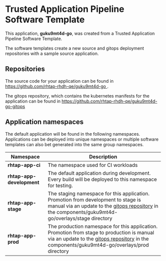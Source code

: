 # Trusted Application Pipeline Software Template

This application, **guku9mt4d-go**, was created from a Trusted Application Pipeline Software Template.

The software templates create a new source and gitops deployment repositories with a sample source application. 

## Repositories

The source code for your application can be found in [https://github.com/rhtap-rhdh-qe/guku9mt4d-go ](https://github.com/rhtap-rhdh-qe/guku9mt4d-go ).
 
The gitops repository, which contains the kubernetes manifests for the application can be found in 
[https://github.com/rhtap-rhdh-qe/guku9mt4d-go-gitops ](https://github.com/rhtap-rhdh-qe/guku9mt4d-go-gitops ) 

## Application namespaces 

The default application will be found in the following namespaces. Applications can be deployed into unique namespaces or multiple software templates can also bet generated into the same group namespaces.  

|  Namespace   |  Description   |  
| -------- | -------- |
| **rhtap-app-ci** | The namespace used for CI workloads |
| **rhtap-app-development** | The default application during development. Every build will be deployed to this namespace for testing. |
| **rhtap-app-stage** | The staging namespace for this application. Promotion from development to stage is manual via an update to the [gitops repository](https://github.com/rhtap-rhdh-qe/guku9mt4d-go-gitops ) in the components/guku9mt4d-go/overlays/stage directory |
| **rhtap-app-prod** | The production namespace for this application. Promotion from stage to production is manual via an update to the [gitops repository](https://github.com/rhtap-rhdh-qe/guku9mt4d-go-gitops ) in the components/guku9mt4d-go/overlays/prod directory |